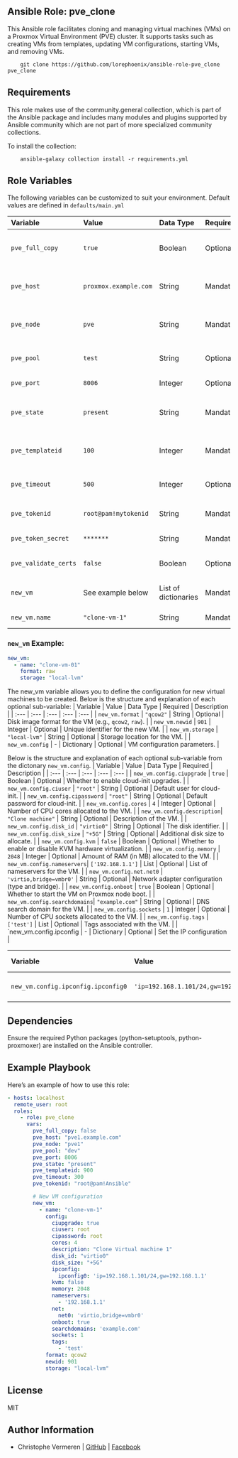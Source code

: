 Ansible Role: pve_clone
------------

This Ansible role facilitates cloning and managing virtual machines (VMs) on a Proxmox Virtual Environment (PVE) cluster. It supports tasks such as creating VMs from templates, updating VM configurations, starting VMs, and removing VMs.

```
    git clone https://github.com/lorephoenix/ansible-role-pve_clone pve_clone
```

Requirements
------------

This role makes use of the community.general collection, which is part of the Ansible package and includes many modules and plugins supported by Ansible community which are not part of more specialized community collections.

To install the collection:
```
    ansible-galaxy collection install -r requirements.yml
```

Role Variables
--------------

The following variables can be customized to suit your environment. Default values are defined in `defaults/main.yml`

| Variable | Value | Data Type | Required | Description |
| :--- | :--- | :--- | :--- | :--- |
| `pve_full_copy`     | `true`               | Boolean               | Optional  | Whether to create a full copy of the VM.         |
| `pve_host`          | `proxmox.example.com`| String                | Mandatory | Proxmox server hostname or IP address.           |
| `pve_node`          | `pve`                | String                | Mandatory | The target Proxmox node for VM creation.         |
| `pve_pool`          | `test`               | String                | Optional  | Proxmox resource pool name                       |
| `pve_port`          | `8006`               | Integer               | Optional  | Proxmox API port.                                |
| `pve_state`         | `present`            | String                | Mandatory | Desired state of the VM (`present` or `absent`). |
| `pve_templateid`    | `100`                | Integer               | Mandatory | The ID of the Proxmox VM template to clone.      |
| `pve_timeout`       | `500`                | Integer               | Optional  | Timeout for API requests in seconds.             |
| `pve_tokenid`       | `root@pam!mytokenid` | String                | Mandatory | API token ID for authentication.                 |
| `pve_token_secret`  | `*******`            | String                | Mandatory | API secret token                                 |
| `pve_validate_certs`| `false`              | Boolean               | Optional  | Verify SSL certificate if using HTTPS.           |
| `new_vm`            | See example below    | List of dictionaries  | Mandatory | List of VM configurations for cloning.           |
| `new_vm.name`       | `"clone-vm-1"`       | String                | Mandatory | The name of the new VM.           |

### `new_vm` Example:

```yaml
new_vm:
  - name: "clone-vm-01"
    format: raw
    storage: "local-lvm"
```

The new_vm variable allows you to define the configuration for new virtual machines to be created. Below is the structure and explanation of each optional sub-variable:
| Variable | Value | Data Type | Required | Description |
| :--- | :--- | :--- | :--- | :--- |
| `new_vm.format`    | `"qcow2"`       | String      | Optional  | Disk image format for the VM (e.g., `qcow2`, `raw`). |
| `new_vm.newid`     | `901`           | Integer     | Optional  | Unique identifier for the new VM.                    |
| `new_vm.storage`   | `"local-lvm"`   | String      | Optional  | Storage location for the VM.                         |
| `new_vm.config`    | -               | Dictionary  | Optional  | VM configuration parameters.                         |

Below is the structure and explanation of each optional sub-variable from the dictonary `new_vm.config`.
| Variable | Value | Data Type | Required | Description |
| :--- | :--- | :--- | :--- | :--- |
| `new_vm.config.ciupgrade`  | `true`                   | Boolean      | Optional  | Whether to enable cloud-init upgrades.                    |
| `new_vm.config.ciuser`     | `"root"`                 | String       | Optional  | Default user for cloud-init.                              |
| `new_vm.config.cipassword` | `"root"`                 | String       | Optional  | Default password for cloud-init.                          |
| `new_vm.config.cores`      | `4`                      | Integer      | Optional  | Number of CPU cores allocated to the VM.                  |
| `new_vm.config.description`| `"Clone machine"`        | String       | Optional  | Description of the VM.                                    |
| `new_vm.config.disk_id`    | `"virtio0"`              | String       | Optional  | The disk identifier.                                      |
| `new_vm.config.disk_size`  | `"+5G"`                  | String       | Optional  | Additional disk size to allocate.                         |
| `new_vm.config.kvm`        | `false`                  | Boolean      | Optional  | Whether to enable or disable KVM hardware virtualization. |
| `new_vm.config.memory`     | `2048`                   | Integer      | Optional  | Amount of RAM (in MB) allocated to the VM.                |
| `new_vm.config.nameservers`| `['192.168.1.1']`        | List         | Optional  | List of nameservers for the VM.                           |
| `new_vm.config.net.net0`   | `'virtio,bridge=vmbr0'`  | String       | Optional  | Network adapter configuration (type and bridge).          |
| `new_vm.config.onboot`     | `true`                   | Boolean      | Optional  | Whether to start the VM on Proxmox node boot.             |
| `new_vm.config.searchdomains`| `"example.com"`        | String       | Optional  | DNS search domain for the VM.                             |
| `new_vm.config.sockets`    | `1`                      | Integer      | Optional  | Number of CPU sockets allocated to the VM.                |
| `new_vm.config.tags`       | `['test']`               | List         | Optional  | Tags associated with the VM.                              |
| `new_vm.config.ipconfig    | -                        | Dictionary   | Optional  | Set the IP configuration                                  |

| Variable | Value | Data Type | Required | Description |
| :--- | :--- | :--- | :--- | :--- |
| `new_vm.config.ipconfig.ipconfig0` | `'ip=192.168.1.101/24,gw=192.168.1.1'` | String | Optional  | Network configuration for the VM.                       |

Dependencies
------------

Ensure the required Python packages (python-setuptools, python-proxmoxer) are installed on the Ansible controller.

Example Playbook
-------

Here’s an example of how to use this role:

```yaml
- hosts: localhost
  remote_user: root
  roles:
    - role: pve_clone
      vars:
        pve_full_copy: false
        pve_host: "pve1.example.com"
        pve_node: "pve1"
        pve_pool: "dev"
        pve_port: 8006
        pve_state: "present"
        pve_templateid: 900
        pve_timeout: 300
        pve_tokenid: "root@pam!Ansible"

        # New VM configuration
        new_vm:
          - name: "clone-vm-1"
            config:
              ciupgrade: true
              ciuser: root
              cipassword: root
              cores: 4
              description: "Clone Virtual machine 1"
              disk_id: "virtio0"
              disk_size: "+5G"
              ipconfig:
                ipconfig0: 'ip=192.168.1.101/24,gw=192.168.1.1'
              kvm: false
              memory: 2048
              nameservers:
                - '192.168.1.1'
              net:
                net0: 'virtio,bridge=vmbr0'
              onboot: true
              searchdomains: 'example.com'
              sockets: 1
              tags:
                - 'test'
            format: qcow2
            newid: 901
            storage: "local-lvm"
```

License
-------

MIT

Author Information
------------------

- Christophe Vermeren | [GitHub](https://github.com/lorephoenix) | [Facebook](https://www.facebook.com/cvermeren)
